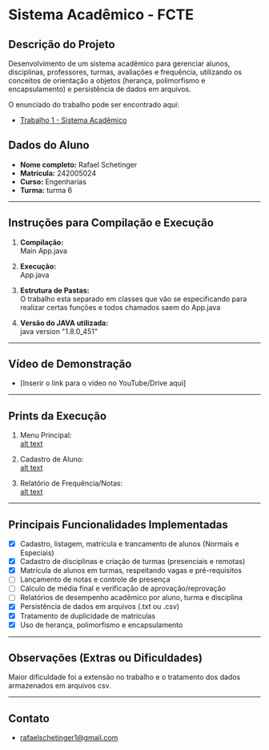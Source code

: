# Sistema Acadêmico - FCTE

## Descrição do Projeto

Desenvolvimento de um sistema acadêmico para gerenciar alunos, disciplinas, professores, turmas, avaliações e frequência, utilizando os conceitos de orientação a objetos (herança, polimorfismo e encapsulamento) e persistência de dados em arquivos.

O enunciado do trabalho pode ser encontrado aqui:
- [Trabalho 1 - Sistema Acadêmico](https://github.com/lboaventura25/OO-T06_2025.1_UnB_FCTE/blob/main/trabalhos/ep1/README.md)

## Dados do Aluno

- **Nome completo:** Rafael Schetinger
- **Matrícula:** 242005024
- **Curso:** Engenharias
- **Turma:** turma 6

---

## Instruções para Compilação e Execução

1. **Compilação:**  
   Main App.java

2. **Execução:**  
   App.java

3. **Estrutura de Pastas:**  
   O trabalho esta separado em classes que vão se especificando para realizar certas funções e todos chamados saem do App.java

3. **Versão do JAVA utilizada:**  
   java version "1.8.0_451"

---

## Vídeo de Demonstração

- [Inserir o link para o vídeo no YouTube/Drive aqui]

---

## Prints da Execução

1. Menu Principal:  
[alt text](https://github.com/schetinger/ep1-OO-2025_1/blob/main/print1.png)

2. Cadastro de Aluno:  
[alt text](https://github.com/schetinger/ep1-OO-2025_1/blob/main/print2.png)

3. Relatório de Frequência/Notas:  
[alt text](https://github.com/schetinger/ep1-OO-2025_1/blob/main/print3.png)

---

## Principais Funcionalidades Implementadas

- [x] Cadastro, listagem, matrícula e trancamento de alunos (Normais e Especiais)
- [x] Cadastro de disciplinas e criação de turmas (presenciais e remotas)
- [x] Matrícula de alunos em turmas, respeitando vagas e pré-requisitos
- [ ] Lançamento de notas e controle de presença
- [ ] Cálculo de média final e verificação de aprovação/reprovação
- [ ] Relatórios de desempenho acadêmico por aluno, turma e disciplina
- [x] Persistência de dados em arquivos (.txt ou .csv)
- [x] Tratamento de duplicidade de matrículas
- [x] Uso de herança, polimorfismo e encapsulamento

---

## Observações (Extras ou Dificuldades)

Maior dificuldade foi a extensão no trabalho e o tratamento dos dados armazenados em arquivos csv.

---

## Contato

- rafaelschetinger1@gmail.com